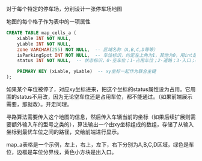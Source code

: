 对于每个特定的停车场，分别设计一张停车场地图

地图的每个格子作为表中的一项属性
```sql
CREATE TABLE map_cells_a (
    xLable INT NOT NULL,
    yLable INT NOT NULL,
    zone VARCHAR(255) NOT NULL,  -- 区域名称（A,B,C,D等等）
    isParkingSpot INT NOT NULL,  -- 车位标识，约定左上角为1，其他为0，用int是因为如果后续有大小车位则可以区分
    status INT NOT NULL,  -- 状态标识，0-空车位；1-占用车位；2-道路；3-入口；4-出口；5-入口&出口；6-不可通行区域（障碍物）

    PRIMARY KEY (xLable, yLable)  -- xy坐标一起作为联合主键
);
```

如果某个车位被停了，对应xy坐标进来，把这个坐标的status属性设为占用。它周围的status不用改，因为无论空车位还是占用车位，都不能通过。（如果前端展示需要，那就改）。开走同理。

寻路算法需要传入这个地图的信息，然后传入车辆当前的坐标（如果后续扩展则需要额外输入车的型号之类的），算法输出一个由xy坐标组成的数组，存储了从输入坐标到最优车位之间的路径，交给前端进行显示。

map_a表格是一个示例，左上，右上，左下，右下分别为A,B,C,D区域，绿色是车位，边框是车位分界线，黄色小方块是出入口。